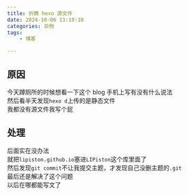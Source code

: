 ```yaml
---
title: 折腾 hexo 源文件
date: 2024-10-06 13:19:10
categories: 杂物
tags:
    - 博客

---
```

## 原因
今天蹲厕所的时候想看一下这个 blog 手机上写有没有什么说法  
然后看半天发现`hexo d`上传的是静态文件  
我都没有源文件我写个屁  

## 处理
后面实在没办法  
就把`lipiston.github.io`塞进`LIPiston`这个库里面了  
然后发现`git commit`不让我提交主题，才发现自己没删主题的`.git`  
最后还是解决了这个问题  
以后在哪都能写文了  